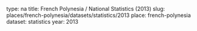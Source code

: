 type: na
title: French Polynesia / National Statistics (2013)
slug: places/french-polynesia/datasets/statistics/2013
place: french-polynesia
dataset: statistics
year: 2013
